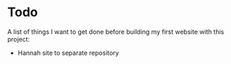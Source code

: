 # Todo

A list of things I want to get done before building my first website with this project:

- Hannah site to separate repository

